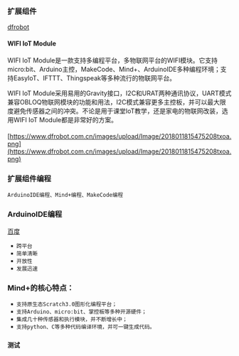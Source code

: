 ###


### 扩展组件

[dfrobot](https://www.dfrobot.com.cn/)



####  WIFI IoT Module
WIFI IoT Module是一款支持多编程平台，多物联网平台的WIFI模块。它支持micro:bit、Arduino主控，MakeCode、Mind+、ArduinoIDE多种编程环境；支持EasyIoT、IFTTT、Thingspeak等多种流行的物联网平台。

WIFI IoT Module采用易用的Gravity接口，I2C和URAT两种通讯协议，UART模式兼容OBLOQ物联网模块的功能和用法，I2C模式兼容更多主控板，并可以最大限度避免传感器之间的冲突。不论是用于课堂IoT教学，还是家电的物联网改装，选用WIFI IoT Module都是非常好的方案。

#### 
[https://www.dfrobot.com.cn/images/upload/Image/2018011815475208txoa.png](https://www.dfrobot.com.cn/images/upload/Image/2018011815475208txoa.png)

### 扩展组件编程
```
ArduinoIDE编程、Mind+编程、MakeCode编程
```
### ArduinoIDE编程
[百度](https://baike.baidu.com/item/Arduino/9362389?fr=aladdin)

     ￭ 跨平台
     ￭ 简单清晰
     ￭ 开放性
     ￭ 发展迅速         

### Mind+的核心特点：
     ￭ 支持原生态Scratch3.0图形化编程平台；
     ￭ 支持Arduino、micro:bit、掌控板等多种开源硬件；
     ￭ 集成几十种传感器和执行模块，并不断增长中；
     ￭ 支持python、C等多种代码编译环境，并可一键生成代码。
### 
         
#### 测试